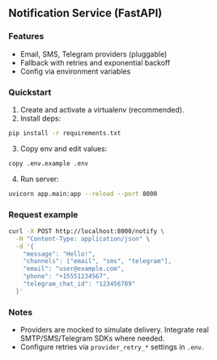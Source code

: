 ## Notification Service (FastAPI)

### Features
- Email, SMS, Telegram providers (pluggable)
- Fallback with retries and exponential backoff
- Config via environment variables

### Quickstart
1. Create and activate a virtualenv (recommended).
2. Install deps:
```bash
pip install -r requirements.txt
```
3. Copy env and edit values:
```bash
copy .env.example .env
```
4. Run server:
```bash
uvicorn app.main:app --reload --port 8000
```

### Request example
```bash
curl -X POST http://localhost:8000/notify \
  -H "Content-Type: application/json" \
  -d '{
    "message": "Hello!",
    "channels": ["email", "sms", "telegram"],
    "email": "user@example.com",
    "phone": "+15551234567",
    "telegram_chat_id": "123456789"
  }'
```

### Notes
- Providers are mocked to simulate delivery. Integrate real SMTP/SMS/Telegram SDKs where needed.
- Configure retries via `provider_retry_*` settings in `.env`.






